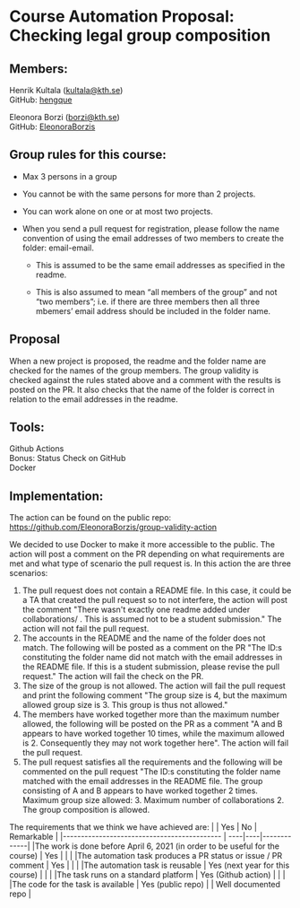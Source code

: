 
# Course Automation Proposal: Checking legal group composition

## Members: 
 Henrik Kultala (kultala@kth.se)  
 GitHub: [hengque](https://github.com/hengque)

 Eleonora Borzi (borzi@kth.se)  
 GitHub: [EleonoraBorzis](https://github.com/EleonoraBorzis)


## Group rules for this course:
- Max 3 persons in a group 

- You cannot be with the same persons for more than 2 projects.

- You can work alone on one or at most two projects.

- When you send a pull request for registration, please follow the name convention of using the email addresses of two members to create the folder: email-email. 
    - This is assumed to be the same email addresses as specified in the readme. 

    - This is also assumed to mean “all members of the group” and not “two members”; i.e. if there are three members then all three mbemers’ email address should be included in the folder name.

## Proposal
When a new project is proposed, the readme and the folder name are checked for the names of the group members. The group validity is checked against the rules stated above and a comment with the results is posted on the PR. It also checks that the name of the folder is correct in relation to the email addresses in the readme.

## Tools:
Github Actions   
Bonus: Status Check on GitHub  
Docker

## Implementation:
The action can be found on the public repo: https://github.com/EleonoraBorzis/group-validity-action

We decided to use Docker to make it more accessible to the public. The action will post a comment on the PR depending on what requirements are met and what type of scenario the pull request is. 
In this action the are three scenarios:
1. The pull request does not contain a README file. In this case, it could be a TA that created the pull request so to not interfere, the action will post the comment "There wasn't exactly one readme added under collaborations/ . This is assumed not to be a student submission." The action will not fail the pull request. 
2. The accounts in the README and the name of the folder does not match. The following will be posted as a comment on the PR "The ID:s constituting the folder name did not match with the email addresses in the README file. If this is a student submission, please revise the pull request." The action will fail the check on the PR. 
3.  The size of the group is not allowed. The action will fail the pull request and print the following comment "The group size is 4, but the maximum allowed group size is 3. This group is thus not allowed."
4.  The members have worked together more than the maximum number allowed, the following will be posted on the PR as a comment "A and B appears to have worked together 10 times, while the maximum allowed is 2. Consequently they may not work together here". The action will fail the pull request. 
5.  The pull request satisfies all the requirements and the following will be commented on the pull request "The ID:s constituting the folder name matched with the email addresses in the README file. The group consisting of  A and B appears to have worked together 2 times. Maximum group size allowed: 3. Maximum number of collaborations 2. The group composition is allowed.

The requirements that we think we have achieved are: 
|                                             | Yes | No | Remarkable  |
|-------------------------------------------- | ----|----|-------------|
|The work is done before April 6, 2021 (in order to be useful for the course) | Yes |  | |
|The automation task produces a PR status or issue / PR comment | Yes | |  |
|The automation task is reusable | Yes (next year for this course) |  | |
|The task runs on a standard platform | Yes (Github action) | | |
|The code for the task is available | Yes (public repo) | | Well documented repo |
